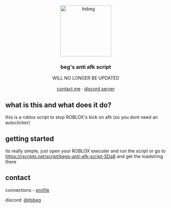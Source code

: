 <!-- Improved compatibility of back to top link: See: https://github.com/othneildrew/Best-README-Template/pull/73 -->
<a id="readme-top"></a>



<!-- PROJECT LOGO -->
<br />
<div align="center">
  <a href="https://github.com/itsbeg/Anti-AFK">
    <img src="https://media.discordapp.net/attachments/942542954017484851/1409084984743952486/New_Project_16.png?ex=68ac1827&is=68aac6a7&hm=d6c87d63ea6f3b48250358cf8ccbd6f0c4e76c85482352dab1b8f40278994725&=&width=864&height=864" alt="itsbeg" width="160" height="160">
  </a>

  <h3 align="center">beg's anti afk script</h3>

  <p align="center">
    WILL NO LONGER BE UPDATED
    <br />
    <br />
    <a href="https://guns.lol/itsbeg">contact me</a>
    &middot;
    <a href="https://discord.gg/JNXBSv4NTc">discord server</a>
  </p>
</div>

## what is this and what does it do?

this is a roblox script to stop ROBLOX's kick on afk (so you dont need an autoclicker)

## getting started

its really simple, just open your ROBLOX executer and run the script
or go to https://rscripts.net/script/begs-anti-afk-script-SDa8 and get the loadstring there

## contact

connections - [profile](https://guns.lol/itsbeg)

discord: [@itsbeg](https://discord.com/users/747542593092583528)
